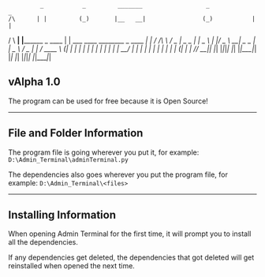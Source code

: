              _           _         _______                  _             _ 
    /\      | |         (_)       |__   __|                (_)           | |
   /  \   __| |________  _ ____      | | ___ ____ ________  _ ____   ____| |
  / /\ \ / _  |  _   _ \| |  _ \     | |/ _ \  __|  _   _ \| |  _ \ / _  | |
 / ____ \ (_| | | | | | | | | | |    | |  __/ |  | | | | | | | | | | (_| | |
/_/    \_\____|_| |_| |_|_|_| |_|    |_|\___|_|  |_| |_| |_|_|_| |_|\____|_| 

## vAlpha 1.0

The program can be used for free because it is Open Source!

---

## File and Folder Information

The program file is going wherever you put it, for example: `D:\Admin_Terminal\adminTerminal.py`

The dependencies also goes wherever you put the program file, for example: `D:\Admin_Terminal\<files>`

---

## Installing Information

When opening Admin Terminal for the first time, it will prompt you to install all the dependencies.

If any dependencies get deleted, the dependencies that got deleted will get reinstalled when opened the next time.
